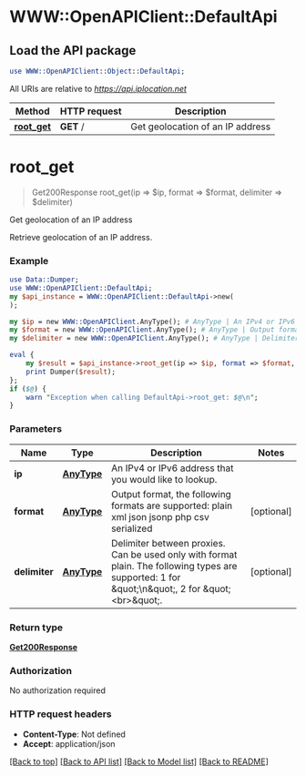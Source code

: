 # WWW::OpenAPIClient::DefaultApi

## Load the API package
```perl
use WWW::OpenAPIClient::Object::DefaultApi;
```

All URIs are relative to *https://api.iplocation.net*

Method | HTTP request | Description
------------- | ------------- | -------------
[**root_get**](DefaultApi.md#root_get) | **GET** / | Get geolocation of an IP address


# **root_get**
> Get200Response root_get(ip => $ip, format => $format, delimiter => $delimiter)

Get geolocation of an IP address

Retrieve geolocation of an IP address. 

### Example
```perl
use Data::Dumper;
use WWW::OpenAPIClient::DefaultApi;
my $api_instance = WWW::OpenAPIClient::DefaultApi->new(
);

my $ip = new WWW::OpenAPIClient.AnyType(); # AnyType | An IPv4 or IPv6 address that you would like to lookup.
my $format = new WWW::OpenAPIClient.AnyType(); # AnyType | Output format, the following formats are supported: plain xml json jsonp php csv serialized
my $delimiter = new WWW::OpenAPIClient.AnyType(); # AnyType | Delimiter between proxies. Can be used only with format plain. The following types are supported: 1 for \"\\n\", 2 for \"<br>\".

eval {
    my $result = $api_instance->root_get(ip => $ip, format => $format, delimiter => $delimiter);
    print Dumper($result);
};
if ($@) {
    warn "Exception when calling DefaultApi->root_get: $@\n";
}
```

### Parameters

Name | Type | Description  | Notes
------------- | ------------- | ------------- | -------------
 **ip** | [**AnyType**](.md)| An IPv4 or IPv6 address that you would like to lookup. | 
 **format** | [**AnyType**](.md)| Output format, the following formats are supported: plain xml json jsonp php csv serialized | [optional] 
 **delimiter** | [**AnyType**](.md)| Delimiter between proxies. Can be used only with format plain. The following types are supported: 1 for \&quot;\\n\&quot;, 2 for \&quot;&lt;br&gt;\&quot;. | [optional] 

### Return type

[**Get200Response**](Get200Response.md)

### Authorization

No authorization required

### HTTP request headers

 - **Content-Type**: Not defined
 - **Accept**: application/json

[[Back to top]](#) [[Back to API list]](../README.md#documentation-for-api-endpoints) [[Back to Model list]](../README.md#documentation-for-models) [[Back to README]](../README.md)

